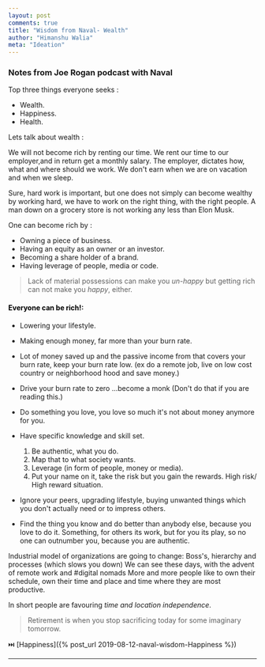 ```yaml
---
layout: post
comments: true
title: "Wisdom from Naval- Wealth"
author: "Himanshu Walia"
meta: "Ideation"
---
```


### Notes from Joe Rogan podcast with Naval

Top three things everyone seeks : 

* Wealth. 
* Happiness.
* Health.

Lets talk about wealth : 

We will not become rich by renting our time. We rent our time to our employer,and in return get a monthly salary.  The employer, dictates how, what and where should we work. We don't earn when we are on vacation and when we sleep.

Sure, hard work is important, but one does not simply can become wealthy by working hard, we have to work on the right thing, with the right people. A man down on a grocery store is not working any less than Elon Musk.

One can become rich by :
- Owning a piece of business.
- Having an equity as an owner or an investor.
- Becoming a share holder of a brand.
- Having leverage of people, media or code.
 
>Lack of material possessions can make you *un-happy* but getting rich can not make you *happy*, either.

####  <span style="color:black">Everyone can be rich!</span>: 

- Lowering your lifestyle.
- Making enough money, far more than your burn rate.
- Lot of money saved up and the passive income from that covers your burn rate, keep your burn rate low. (ex do a remote job, live on low cost country or neighborhood hood and save money.)
- Drive your burn rate to zero ...become a monk (Don't do that if you are reading this.)
- Do something you love, you love so much it's not about money anymore for you. 
- Have specific knowledge and skill set.
    1. Be authentic, what you do.
    2. Map that to what society wants.
    3. Leverage (in form of people, money or media).
    4. Put your name on it, take the risk but you gain the rewards. High risk/ High reward situation.

 - Ignore your peers, upgrading lifestyle, buying unwanted things which you don't actually need or to impress others. 
 - Find the thing you know and do better than anybody else, because you love to do it. Something, for others its work, but for you its play, so no one can outnumber you, because you are authentic.

Industrial model of organizations are going to change: Boss's, hierarchy and processes (which slows you down) We can see these days, with the advent of remote work and #digital nomads
More and more people like to own their schedule, own their time and place and time where they are most productive. 

In short people are favouring *time and location independence*.
>Retirement is when you stop sacrificing today for some 
imaginary tomorrow.

⏭️ [Happiness]({% post_url 2019-08-12-naval-wisdom-Happiness %})


<hr>